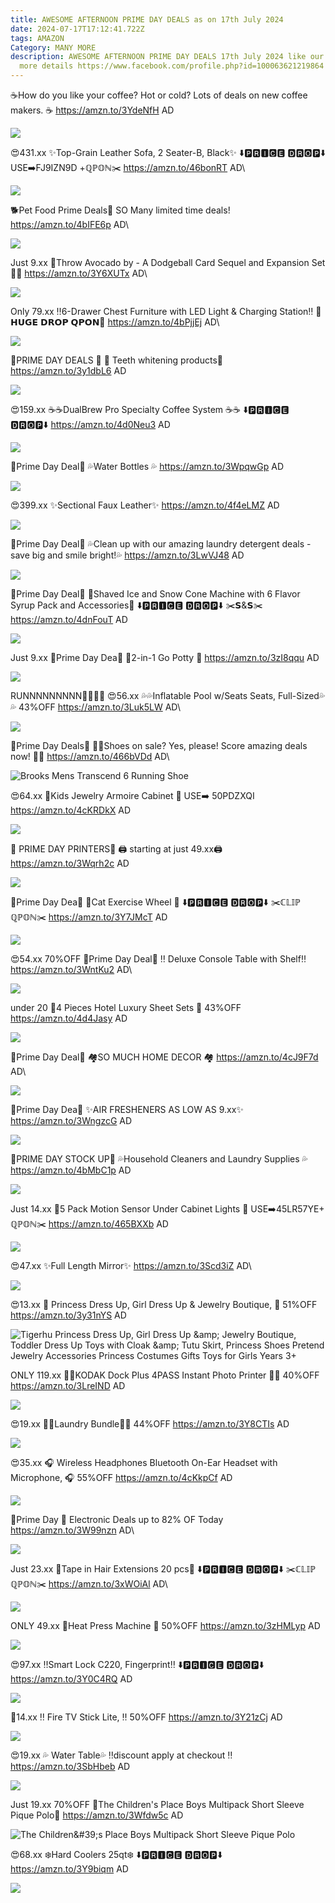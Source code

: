 ```yaml
---
title: AWESOME AFTERNOON PRIME DAY DEALS as on 17th July 2024
date: 2024-07-17T17:12:41.722Z
tags: AMAZON
Category: MANY MORE
description: AWESOME AFTERNOON PRIME DAY DEALS 17th July 2024 like our page for
  more details https://www.facebook.com/profile.php?id=100063621219864
---
```

☕How do you like your coffee? Hot or cold?  Lots of deals on new coffee makers. ☕
https://amzn.to/3YdeNfH
AD

<!--StartFragment-->

![](https://m.media-amazon.com/images/I/51r-kXmr2jL._AC_SL1291_.jpg)

<!--EndFragment-->

😍431.xx
✨Top-Grain Leather Sofa, 2 Seater-B, Black✨
⬇️🅿🆁🅸🅲🅴 🅳🆁🅾🅿⬇️
 USE➡️FJ9IZN9D +ℚℙ𝕆ℕ✂️
https://amzn.to/46bonRT
AD\
<!--StartFragment-->

![](https://m.media-amazon.com/images/I/51KpLRYQ97L._AC_SL1500_.jpg)

<!--EndFragment-->

🐕Pet  Food Prime Deals🌟
SO Many limited time deals! 
https://amzn.to/4bIFE6p
AD\
<!--StartFragment-->

![](https://m.media-amazon.com/images/I/71c71sn0XlL._AC_SL1500_.jpg)

<!--EndFragment-->



Just 9.xx
🥑Throw Avocado by - A Dodgeball Card Sequel and Expansion Set 🥑🥑
https://amzn.to/3Y6XUTx
AD\
<!--StartFragment-->

![](https://m.media-amazon.com/images/I/81HzYiuL5cL._AC_SL1500_.jpg)

<!--EndFragment-->

Only 79.xx
‼️6-Drawer Chest Furniture with LED Light & Charging Station‼️
💸𝗛𝗨𝗚𝗘 𝗗𝗥𝗢𝗣 𝗤𝗣𝗢𝗡💸
https://amzn.to/4bPjjEj
AD\
<!--StartFragment-->

![](https://m.media-amazon.com/images/I/61oLI9-A4+L._AC_SL1500_.jpg)

<!--EndFragment-->

🌟PRIME DAY DEALS 🌟
🦷 Teeth whitening products🦷
https://amzn.to/3y1dbL6
AD

<!--StartFragment-->

![](https://m.media-amazon.com/images/I/61IylKAap-L._SL1500_.jpg)

<!--EndFragment-->

😍159.xx
☕☕DualBrew Pro Specialty Coffee System ☕☕
⬇️🅿🆁🅸🅲🅴 🅳🆁🅾🅿⬇️
https://amzn.to/4d0Neu3
AD

<!--StartFragment-->

![](https://m.media-amazon.com/images/I/81-vMuZ92ZL._AC_SL1500_.jpg)

<!--EndFragment-->

🌟Prime Day Deal🌟
💦Water Bottles 💦
https://amzn.to/3WpqwGp
AD

<!--StartFragment-->

![](https://m.media-amazon.com/images/I/71cL-8OOwZL._AC_SL1500_.jpg)

<!--EndFragment-->



😍399.xx
✨Sectional Faux Leather✨ 
https://amzn.to/4f4eLMZ
AD

<!--StartFragment-->

![](https://m.media-amazon.com/images/I/91mIuFEfRsL._AC_SL1500_.jpg)

<!--EndFragment-->

🌟Prime Day Deal🌟
💦Clean up with our amazing laundry detergent deals - save big and smile bright!💦
https://amzn.to/3LwVJ48
AD

<!--StartFragment-->

![](https://m.media-amazon.com/images/I/81pSmCzyCiL._AC_SL1500_.jpg)

<!--EndFragment-->

🌟Prime Day Deal🌟
🍦Shaved Ice and Snow Cone Machine with 6 Flavor Syrup Pack and Accessories🍦
⬇️🅿🆁🅸🅲🅴 🅳🆁🅾🅿⬇️
✂️𝗦&𝗦✂️
https://amzn.to/4dnFouT
AD

<!--StartFragment-->

![](https://m.media-amazon.com/images/I/81GOaWtcdnL._AC_SL1500_.jpg)

<!--EndFragment-->

Just 9.xx
🌟Prime Day Dea🌟
 🚽2-in-1 Go Potty 🚽
https://amzn.to/3zI8qqu
AD

<!--StartFragment-->

![](https://m.media-amazon.com/images/I/71jtoI9E81L._SL1500_.jpg)

<!--EndFragment-->

RUNNNNNNNNN🏃🏃🏃‍♀️
😍56.xx 
💦💦Inflatable Pool w/Seats Seats, Full-Sized💦💦
43%OFF
https://amzn.to/3Luk5LW
AD\
<!--StartFragment-->

![](https://m.media-amazon.com/images/I/71MwA8yQlhL._AC_SL1500_.jpg)

<!--EndFragment-->

🌟Prime Day Deals🌟
👟👟Shoes on sale? Yes, please! Score amazing deals now! 👟👟
https://amzn.to/466bVDd
AD\
<!--StartFragment-->

![Brooks Mens Transcend 6 Running Shoe](https://m.media-amazon.com/images/I/613WqBOSfnL._AC_SX500_.jpg)

<!--EndFragment-->

😍64.xx
💞Kids Jewelry Armoire Cabinet 💞
USE➡️ 50PDZXQI\
https://amzn.to/4cKRDkX
AD

<!--StartFragment-->

![](https://m.media-amazon.com/images/I/71uBqMj48mL._AC_SL1500_.jpg)

<!--EndFragment-->

🌟 PRIME DAY PRINTERS🌟
 🖨️ starting at just 49.xx🖨️
https://amzn.to/3Wqrh2c
AD

<!--StartFragment-->

![](https://m.media-amazon.com/images/I/61+biEwB1hL._AC_SL1500_.jpg)

<!--EndFragment-->

🌟Prime Day Dea🌟
🎡Cat Exercise Wheel 🎡 
⬇️🅿🆁🅸🅲🅴 🅳🆁🅾🅿⬇️
✂️ℂ𝕃𝕀ℙ ℚℙ𝕆ℕ✂️
https://amzn.to/3Y7JMcT
AD

<!--StartFragment-->

![](https://m.media-amazon.com/images/I/81u2j9phD7L._AC_SL1500_.jpg)

<!--EndFragment-->

😍54.xx
70%OFF
🌟Prime Day Deal🌟
‼️ Deluxe Console Table with Shelf‼️
https://amzn.to/3WntKu2
AD\
<!--StartFragment-->

![](https://m.media-amazon.com/images/I/81lLBVx0nKL._AC_SL1500_.jpg)

<!--EndFragment-->

under 20
💞4 Pieces Hotel Luxury Sheet Sets 💞
43%OFF
https://amzn.to/4d4Jasy
AD

<!--StartFragment-->

![](https://m.media-amazon.com/images/I/81uRMG2EefL._AC_SL1500_.jpg)

<!--EndFragment-->

🌟Prime Day Deal🌟
🏘️SO MUCH HOME DECOR 🏘️
https://amzn.to/4cJ9F7d
AD\
<!--StartFragment-->

![](https://m.media-amazon.com/images/I/71YUh1Ig0cL._AC_SL1500_.jpg)

<!--EndFragment-->

🌟Prime Day Dea🌟
✨AIR FRESHENERS AS LOW
 AS 9.xx✨
https://amzn.to/3WngzcG
AD

<!--StartFragment-->

![](https://m.media-amazon.com/images/I/61hFSFda-xL._AC_SL1125_.jpg)

<!--EndFragment-->

🌟PRIME DAY STOCK UP🌟 
  💦Household Cleaners and Laundry Supplies 💦
https://amzn.to/4bMbC1p
AD

<!--StartFragment-->

![](https://m.media-amazon.com/images/I/91-R5huHLnL._AC_SL1500_.jpg)

<!--EndFragment-->

Just 14.xx
🌟5 Pack Motion Sensor Under Cabinet Lights 🌟
USE➡️45LR57YE+ ℚℙ𝕆ℕ✂️
https://amzn.to/465BXXb
AD

<!--StartFragment-->

![](https://m.media-amazon.com/images/I/71hl7E2EoVL._AC_SL1500_.jpg)

<!--EndFragment-->

😍47.xx
✨Full Length Mirror✨
https://amzn.to/3Scd3iZ
AD\
<!--StartFragment-->

![](https://m.media-amazon.com/images/I/81fs8DzkvcL._AC_SL1500_.jpg)

<!--EndFragment-->

😍13.xx
💞 Princess Dress Up, Girl Dress Up & Jewelry Boutique, 💞
51%OFF
https://amzn.to/3y31nYS
AD

<!--StartFragment-->

![Tigerhu Princess Dress Up, Girl Dress Up \&amp; Jewelry Boutique, Toddler Dress Up Toys with Cloak \&amp; Tutu Skirt, Princess Shoes Pretend Jewelry Accessories Princess Costumes Gifts Toys for Girls Years 3+](https://m.media-amazon.com/images/I/81q4Lc2yUGL._AC_SX679_.jpg)

<!--EndFragment-->

ONLY 119.xx 
📸📸KODAK Dock Plus 4PASS Instant Photo Printer  📸📸
40%OFF
https://amzn.to/3LreIND
AD

<!--StartFragment-->

![](https://m.media-amazon.com/images/I/81t+AE0eqXL._AC_SL1500_.jpg)

<!--EndFragment-->

😍19.xx
  💚💚Laundry Bundle💚💚
44%OFF
https://amzn.to/3Y8CTIs
AD

<!--StartFragment-->

![](https://m.media-amazon.com/images/I/81yUPzCQ2vL._AC_SL1500_.jpg)

<!--EndFragment-->

😍35.xx
🎧 Wireless Headphones Bluetooth On-Ear Headset with Microphone, 🎧
55%OFF
https://amzn.to/4cKkpCf
AD

<!--StartFragment-->

![](https://m.media-amazon.com/images/I/41fn3hNjnRL._AC_SL1000_.jpg)

<!--EndFragment-->

🌟Prime Day 🌟
Electronic Deals up to 82% OF  Today
https://amzn.to/3W99nzn
AD\
<!--StartFragment-->

![](https://m.media-amazon.com/images/I/61CIngkOXiL._SL1000_.jpg)

<!--EndFragment-->

Just 23.xx 
💞Tape in Hair Extensions  20 pcs💞
⬇️🅿🆁🅸🅲🅴 🅳🆁🅾🅿⬇️
✂️ℂ𝕃𝕀ℙ ℚℙ𝕆ℕ✂️
https://amzn.to/3xWOiAl
AD\
<!--StartFragment-->

![](https://m.media-amazon.com/images/I/81mswDWtBML._SL1500_.jpg)

<!--EndFragment-->

ONLY 49.xx
🌟Heat Press Machine 🌟
50%OFF
https://amzn.to/3zHMLyp
AD

<!--StartFragment-->

![](https://m.media-amazon.com/images/I/61-w8NI2g4L._AC_SL1500_.jpg)

<!--EndFragment-->

😍97.xx
‼️Smart Lock C220, Fingerprint‼️
⬇️🅿🆁🅸🅲🅴 🅳🆁🅾🅿⬇️
https://amzn.to/3Y0C4RQ
AD

<!--StartFragment-->

![](https://m.media-amazon.com/images/I/71-10f9flzL._AC_SL1500_.jpg)

<!--EndFragment-->

🌟14.xx 
‼️ Fire TV Stick Lite, ‼️
50%OFF
https://amzn.to/3Y21zCj
AD

<!--StartFragment-->

![](https://m.media-amazon.com/images/I/41DTzx56EWL._AC_SL1000_.jpg)

<!--EndFragment-->

😍19.xx
💦 Water Table💦
‼️discount apply at checkout ‼️
https://amzn.to/3SbHbeb
AD

<!--StartFragment-->

![](https://m.media-amazon.com/images/I/71iaSo+Io4L._AC_SL1500_.jpg)

<!--EndFragment-->

Just 19.xx
70%OFF
👕The Children's Place Boys Multipack Short Sleeve Pique Polo👕
https://amzn.to/3Wfdw5c
AD

<!--StartFragment-->

![The Children\&#39;s Place Boys Multipack Short Sleeve Pique Polo](https://m.media-amazon.com/images/I/81jApW1iacL._AC_SX522_.jpg)

<!--EndFragment-->

😍68.xx 
❄️Hard Coolers 25qt❄️
⬇️🅿🆁🅸🅲🅴 🅳🆁🅾🅿⬇️
https://amzn.to/3Y9biqm
AD

<!--StartFragment-->

![](https://m.media-amazon.com/images/I/71X60LTt4ZL._AC_SL1500_.jpg)

<!--EndFragment-->